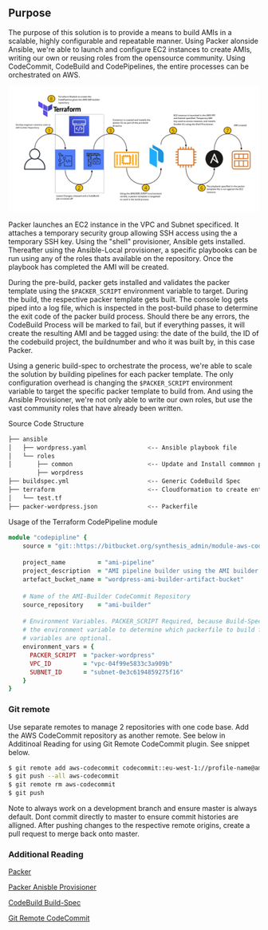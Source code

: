 ## Purpose

The purpose of this solution is to provide a means to build AMIs in a scalable, highly configurable and repeatable manner. Using Packer alonside Ansible, we're able to launch and configure EC2 instances to create AMIs, writing  our own or reusing roles from the opensource community. Using CodeCommit, CodeBuild and CodePipelines, the entire processes can be orchestrated on AWS.


![Packer AMI Builder](images/ami-builder.png)


Packer launches an EC2 instance in the VPC and Subnet specificed. It attaches a temporary security group allowing SSH access using the a temporary SSH key. Using the "shell" provisioner, Ansible gets installed. Thereafter using the Ansible-Local provisioner, a specific playbooks can be run using any of the roles thats available on the repository. Once the playbook has completed the AMI will be created.

During the pre-build, packer gets installed and validates the packer template using the ```$PACKER_SCRIPT``` environment variable to target. During the build, the respective packer template gets built. The console log gets piped into a log file, which is inspected in the post-build phase to determine the exit code of the packer build process. Should there be any errors, the CodeBuild Process will be marked to fail, but if everything passes, it will create the resulting AMI and be tagged using: the date of the build, the ID of the codebuild project, the buildnumber and who it was built by, in this case Packer.

Using a generic build-spec to orchestrate the process, we're able to scale the solution by building pipelines for each packer template. The only configuration overhead is changing the ```$PACKER_SCRIPT``` environment variable to target the specific packer template to build from. And using the Ansible Provisioner, we're not only able to write our own roles, but use the vast community roles that have already been written.

Source Code Structure

```bash
├── ansible
│   ├── wordpress.yaml                 <-- Ansible playbook file
│   └── roles
│       ├── common                     <-- Update and Install commmon packages
        ├── worpdress
├── buildspec.yml                      <-- Generic CodeBuild Spec
├── terraform                          <-- Cloudformation to create entire pipeline
│   └── test.tf
├── packer-wordpress.json              <-- Packerfile
```


Usage of the Terraform CodePipeline module

```ruby
module "codepipline" {
    source = "git::https://bitbucket.org/synthesis_admin/module-aws-codepipeline.git"

    project_name         = "ami-pipeline"
    project_description  = "AMI pipeline builder using the AMI builder repository"
    artefact_bucket_name = "wordpress-ami-builder-artifact-bucket"

    # Name of the AMI-Builder CodeCommit Repository
    source_repository    = "ami-builder"

    # Environment Variables. PACKER_SCRIPT Required, because Build-Spec references
    # the environment variable to determine which packerfile to build from. Other
    # variables are optional.
    environment_vars = {
      PACKER_SCRIPT  = "packer-wordpress"
      VPC_ID         = "vpc-04f99e5833c3a909b"
      SUBNET_ID      = "subnet-0e3c6194859275f16"
    }
}
```
### Git remote
Use separate remotes to manage 2 repositories with one code base. Add the AWS CodeCommit repository as another remote. See below in Additinoal Reading for using Git Remote CodeCommit plugin. See snippet below.

```bash
$ git remote add aws-codecommit codecommit::eu-west-1://profile-name@ami-builder        <-- Add CodeCommit remote url
$ git push --all aws-codecommit                                                         <-- Push all local changes to the aws-codecommit remote configured
$ git remote rm aws-codecommit                                                          <-- Remove the remote
$ git push                                                                              <-- Push local changes to original remote
```
Note to always work on a development branch and ensure master is always default. Dont commit directly to master to ensure commit histories are alligned. After pushing changes to the respective remote origins, create a pull request to merge back onto master.

### Additional Reading
[Packer](https://packer.io/)

[Packer Anisble Provisioner](https://packer.io/docs/provisioners/ansible-local.html)

[CodeBuild Build-Spec](https://docs.aws.amazon.com/codebuild/latest/userguide/build-spec-ref.html)

[Git Remote CodeCommit](https://docs.aws.amazon.com/codecommit/latest/userguide/setting-up-git-remote-codecommit.html)
